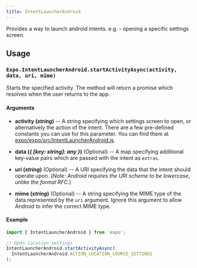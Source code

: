 ```yaml
---
title: IntentLauncherAndroid
---
```


Provides a way to launch android intents. e.g. - opening a specific settings screen.

## Usage

### `Expo.IntentLauncherAndroid.startActivityAsync(activity, data, uri, mime)`

Starts the specified activity. The method will return a promise which resolves when the user returns to the app.

#### Arguments

- **activity (_string_)** -- A string specifying which settings screen to open, or alternatively the action of the intent. There are a few pre-defined constants you can use for this parameter. You can find them at [expo/expo/src/IntentLauncherAndroid.js](https://github.com/expo/expo/blob/master/packages/expo/src/IntentLauncherAndroid/IntentLauncherAndroid.ts).

- **data (_{ [key: string]: any }_)** (Optional) -- A map specifying additional key-value pairs which are passed with the intent as `extras`.

- **uri (_string_)** (Optional) -- A URI specifying the data that the intent should operate upon. (_Note: Android requires the URI scheme to be lowercase, unlike the formal RFC._)

- **mime (_string_)** (Optional) -- A string specifying the MIME type of the data represented by the `uri` argument. Ignore this argument to allow Android to infer the correct MIME type.

#### Example

```javascript
import { IntentLauncherAndroid } from 'expo';

// Open location settings
IntentLauncherAndroid.startActivityAsync(
  IntentLauncherAndroid.ACTION_LOCATION_SOURCE_SETTINGS
);
```
